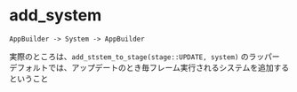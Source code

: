 # add_system

`AppBuilder -> System -> AppBuilder`

実際のところは、`add_ststem_to_stage(stage::UPDATE, system)` のラッパー
デフォルトでは、アップデートのとき毎フレーム実行されるシステムを追加するということ


